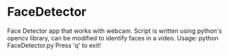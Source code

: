 # FaceDetector
Face Detector app that works with webcam. Script is written using python's opencv library, can be modified to identify faces in a video.
Usage: python FaceDetector.py
Press 'q' to exit!
